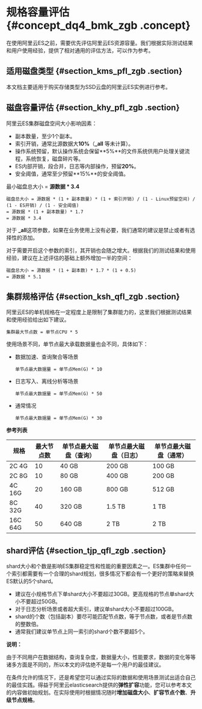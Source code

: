 # 规格容量评估 {#concept_dq4_bmk_zgb .concept}

在使用阿里云ES之前，需要优先评估阿里云ES资源容量。我们根据实际测试结果和用户使用经验，提供了相对通用的评估方法，可以作为参考。

## 适用磁盘类型 {#section_kms_pfl_zgb .section}

本文档主要适用于购买存储类型为SSD云盘的阿里云ES实例进行参考。

## 磁盘容量评估 {#section_khy_pfl_zgb .section}

阿里云ES集群磁盘空间大小影响因素：

-   副本数量，至少1个副本。
-   索引开销，通常比源数据大**10%**（**\_all** 等未计算）。
-   操作系统预留，默认操作系统会保留**5%**的文件系统供用户处理关键流程，系统恢复，磁盘碎片等。
-   ES内部开销，段合并，日志等内部操作，预留**20%**。
-   安全阈值，通常至少预留**15%**的安全阈值。

最小磁盘总大小 = **源数据 \* 3.4**

```
磁盘总大小 = 源数据 * (1 + 副本数量) * (1 + 索引开销) / (1 - Linux预留空间) / (1 - ES开销) / (1 - 安全阈值)
= 源数据 * (1 + 副本数量) * 1.7
= 源数据 * 3.4
```

对于 **\_all**这项参数，如果在业务使用上没有必要，我们通常的建议是禁止或者有选择性的添加。

对于需要开启这个参数的索引，其开销也会随之增大。根据我们的测试结果和使用经验，建议在上述评估的基础上额外增加一半的空间：

```
磁盘总大小 = 源数据 * (1 + 副本数) * 1.7 * (1 + 0.5) 
= 源数据 * 5.1
```

## 集群规格评估 {#section_ksh_qfl_zgb .section}

阿里云ES的单机规格在一定程度上是限制了集群能力的，这里我们根据测试结果和使用经验给出如下建议。

`集群最大节点数 = 单节点CPU * 5`

使用场景不同，单节点最大承载数据量也会不同，具体如下：

-   数据加速、查询聚合等场景

    `单节点最大数据量 = 单节点Mem(G) * 10`

-   日志写入、离线分析等场景

    `单节点最大数据量 = 单节点Mem(G) * 50`

-   通常情况

    `单节点最大数据量 = 单节点Mem(G) * 30`


**参考列表**

|规格|最大节点数|单节点最大磁盘（查询）|单节点最大磁盘（日志）|单节点最大磁盘（通常）|
|--|-----|-----------|-----------|-----------|
|2C 4G|10|40 GB|200 GB|100 GB|
|2C 8G|10|80 GB|400 GB|200 GB|
|4C 16G|20|160 GB|800 GB|512 GB|
|8C 32G|40|320 GB|1.5 TB|1 TB|
|16C 64G|50|640 GB|2 TB|2 TB|

## shard评估 {#section_tjp_qfl_zgb .section}

shard大小和个数是影响ES集群稳定性和性能的重要因素之一。ES集群中任何一个索引都需要有一个合理的shard规划，很多情况下都会有一个更好的策略来替换ES默认的5个shard。

-   建议在小规格节点下单shard大小不要超过30GB。更高规格的节点单shard大小不要超过50GB。
-   对于日志分析场景或者超大索引，建议单shard大小不要超过100GB。
-   shard的个数（包括副本）要尽可能匹配节点数，等于节点数，或者是节点数的整数倍。
-   通常我们建议单节点上同一索引的shard个数不要超5个。

**说明：** 

由于不同用户在数据结构，查询复杂度，数据量大小，性能要求，数据的变化等等诸多方面是不同的，所以本文的评估绝不是每一个用户的最佳建议。

在条件允许的情况下，还是希望您可以通过实际的数据和使用场景测试出适合自己的最佳实践。得益于阿里云elasticsearch提供的**弹性扩容**功能，您可以参考本文的内容做初始规划。在实际使用时根据情况随时**增加磁盘大小**、**扩容节点个数**、**升级节点规格**。

